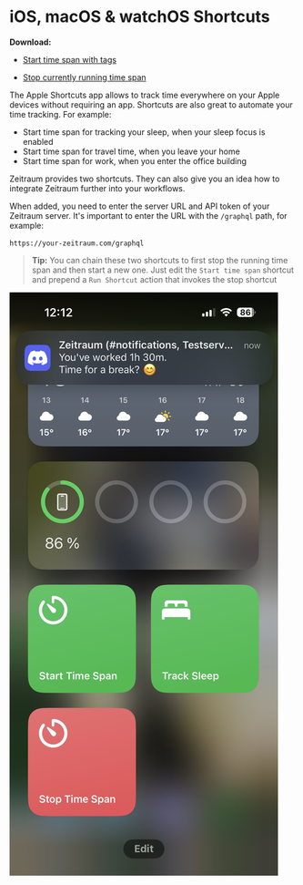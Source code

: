 # iOS, macOS & watchOS Shortcuts

**Download:**

- [Start time span with tags](https://www.icloud.com/shortcuts/383391567d4c4cbfa0b0ff610d252c88)

- [Stop currently running time span](https://www.icloud.com/shortcuts/b79517313dc842578e20729a656dca66)

The Apple Shortcuts app allows to track time everywhere on your Apple devices without requiring an app.
Shortcuts are also great to automate your time tracking. For example:

- Start time span for tracking your sleep, when your sleep focus is enabled
- Start time span for travel time, when you leave your home
- Start time span for work, when you enter the office building

Zeitraum provides two shortcuts. They can also give you an idea how to integrate Zeitraum further into your workflows.

When added, you need to enter the server URL and API token of your Zeitraum server.
It's important to enter the URL with the `/graphql` path, for example:

```
https://your-zeitraum.com/graphql
```

> **Tip:** You can chain these two shortcuts to first stop the running time span and then start a new one. Just edit the `Start time span` shortcut and prepend a `Run Shortcut` action that invokes the stop shortcut

![](./assets/ios-shortcuts-screenshot.jpeg)
